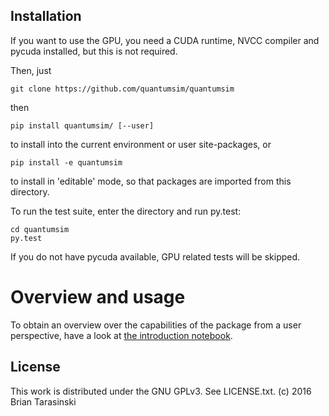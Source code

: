 Installation
------------

If you want to use the GPU, you need a CUDA runtime, NVCC compiler and pycuda installed, but this is not required.

Then, just

    git clone https://github.com/quantumsim/quantumsim

then

    pip install quantumsim/ [--user]

to install into the current environment or user site-packages,
or

    pip install -e quantumsim

to install in 'editable' mode, so that packages are imported from this directory.

To run the test suite, enter the directory and run py.test:

    cd quantumsim
    py.test

If you do not have pycuda available, GPU related tests will be skipped.


Overview and usage
==================

To obtain an overview over the capabilities of the package from a user perspective,
have a look at [the introduction notebook](./doc/Introduction.ipynb).

License
-------

This work is distributed under the GNU GPLv3. See LICENSE.txt.
(c) 2016 Brian Tarasinski
